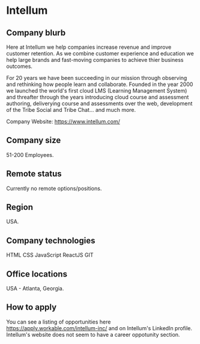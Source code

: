 # Intellum

## Company blurb

Here at Intellum we help companies increase revenue and improve customer retention. As we combine customer experience and education we help large brands and fast-moving companies to achieve thier business outcomes. 

For 20 years we have been succeeding in our mission through observing and rethinking how people learn and collaborate. Founded in the year 2000 we launched the world's first cloud LMS (Learning Management System) and threafter through the years introducing cloud course and assessment authoring, deliverying course and assessments over the web, development of the Tribe Social and Tribe Chat... and much more.

Company Website: https://www.intellum.com/

## Company size

51-200 Employees.

## Remote status

Currently no remote options/positions.

## Region

USA.

## Company technologies

HTML
CSS
JavaScript
ReactJS
GIT

## Office locations

USA - Atlanta, Georgia.

## How to apply

You can see a listing of opportunities here https://apply.workable.com/intellum-inc/ and on Intellum's LinkedIn profile.
Intellum's website does not seem to have a career oppotunity section.




